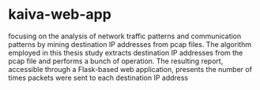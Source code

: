 # kaiva-web-app

focusing on the analysis of network traffic patterns and communication patterns by mining destination IP addresses from pcap files. The algorithm employed in this thesis study extracts destination IP addresses from the pcap file and performs a bunch of operation. The resulting report, accessible through a Flask-based web application, presents the number of times packets were sent to each destination IP address
